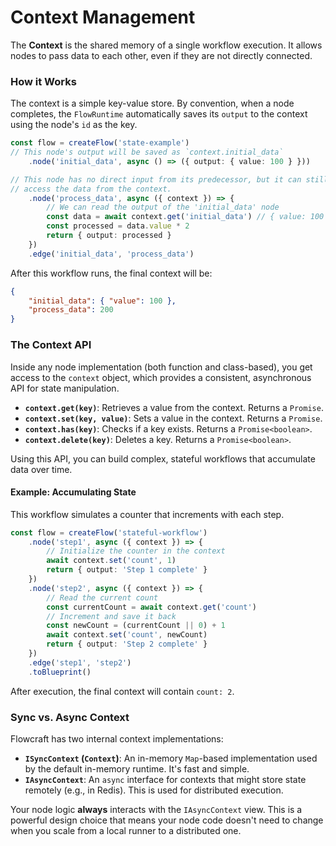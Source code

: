 # Context Management

The **Context** is the shared memory of a single workflow execution. It allows nodes to pass data to each other, even if they are not directly connected.

### How it Works

The context is a simple key-value store. By convention, when a node completes, the `FlowRuntime` automatically saves its `output` to the context using the node's `id` as the key.

```typescript
const flow = createFlow('state-example')
// This node's output will be saved as `context.initial_data`
	.node('initial_data', async () => ({ output: { value: 100 } }))

// This node has no direct input from its predecessor, but it can still
// access the data from the context.
	.node('process_data', async ({ context }) => {
		// We can read the output of the 'initial_data' node
		const data = await context.get('initial_data') // { value: 100 }
		const processed = data.value * 2
		return { output: processed }
	})
	.edge('initial_data', 'process_data')
```

After this workflow runs, the final context will be:
```json
{
	"initial_data": { "value": 100 },
	"process_data": 200
}
```

### The Context API

Inside any node implementation (both function and class-based), you get access to the `context` object, which provides a consistent, asynchronous API for state manipulation.

-   **`context.get(key)`**: Retrieves a value from the context. Returns a `Promise`.
-   **`context.set(key, value)`**: Sets a value in the context. Returns a `Promise`.
-   **`context.has(key)`**: Checks if a key exists. Returns a `Promise<boolean>`.
-   **`context.delete(key)`**: Deletes a key. Returns a `Promise<boolean>`.

Using this API, you can build complex, stateful workflows that accumulate data over time.

#### Example: Accumulating State

This workflow simulates a counter that increments with each step.

```typescript
const flow = createFlow('stateful-workflow')
	.node('step1', async ({ context }) => {
		// Initialize the counter in the context
		await context.set('count', 1)
		return { output: 'Step 1 complete' }
	})
	.node('step2', async ({ context }) => {
		// Read the current count
		const currentCount = await context.get('count')
		// Increment and save it back
		const newCount = (currentCount || 0) + 1
		await context.set('count', newCount)
		return { output: 'Step 2 complete' }
	})
	.edge('step1', 'step2')
	.toBlueprint()
```

After execution, the final context will contain `count: 2`.

### Sync vs. Async Context

Flowcraft has two internal context implementations:
-   **`ISyncContext` (`Context`)**: An in-memory `Map`-based implementation used by the default in-memory runtime. It's fast and simple.
-   **`IAsyncContext`**: An `async` interface for contexts that might store state remotely (e.g., in Redis). This is used for distributed execution.

Your node logic **always** interacts with the `IAsyncContext` view. This is a powerful design choice that means your node code doesn't need to change when you scale from a local runner to a distributed one.
